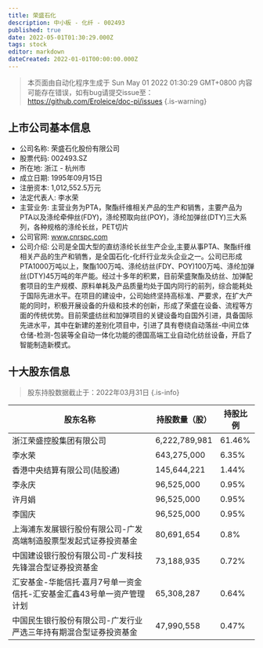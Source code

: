 ```yaml
---
title: 荣盛石化
description: 中小板 - 化纤 - 002493
published: true
date: 2022-05-01T01:30:29.000Z
tags: stock
editor: markdown
dateCreated: 2022-01-01T00:00:00.000Z
---
```


> 本页面由自动化程序生成于 Sun May 01 2022 01:30:29 GMT+0800
> 内容可能存在错误，如有bug请提交issue至：https://github.com/Eroleice/doc-pi/issues
{.is-warning}

## 上市公司基本信息
- 公司名称: 荣盛石化股份有限公司
- 股票代码: 002493.SZ
- 所在地: 浙江 - 杭州市
- 成立日期: 1995年09月15日
- 注册资本: 1,012,552.5万元
- 法定代表人: 李水荣
- 主营业务: 主营业务为PTA，聚酯纤维相关产品的生产和销售，主要产品为PTA以及涤纶牵伸丝(FDY)，涤纶预取向丝(POY)，涤纶加弹丝(DTY)三大系列，各种规格的涤纶长丝，PET切片
- 公司官网: www.cnrspc.com
- 公司介绍: 公司是全国大型的直纺涤纶长丝生产企业,主要从事PTA、聚酯纤维相关产品的生产和销售，是全国石化-化纤行业龙头企业之一。公司已形成PTA1000万吨以上，聚酯100万吨、涤纶纺丝(FDY、POY)100万吨、涤纶加弹丝(DTY)45万吨的年产能。经过十多年的积累，目前荣盛聚酯及纺丝、加弹配套项目的生产规模、原料单耗及产品质量均处于国内同行的前列，综合能耗处于国际先进水平。在项目的建设中，公司始终坚持高标准、严要求，在扩大产能的同时，积极开展设备的升级和技术的创新，形成了荣盛在设备、流程等方面的传统优势。目前荣盛纺丝和加弹项目的关键设备均自国外引进，具备国际先进水平，其中在新建的差别化项目中，引进了具有卷绕自动落丝-中间立体仓储-检测-包装等全自动一体化功能的德国高端工业自动化纺丝设备，开启了智能制造新模式。


## 十大股东信息
> 股东持股数据截止于：2022年03月31日
{.is-info}

| 股东名称 | 持股数量（股） | 持股比例 |
| --- | --- | --- |
| 浙江荣盛控股集团有限公司 | 6,222,789,981 | 61.46% |
| 李水荣 | 643,275,000 | 6.35% |
| 香港中央结算有限公司(陆股通) | 145,644,221 | 1.44% |
| 李永庆 | 96,525,000 | 0.95% |
| 许月娟 | 96,525,000 | 0.95% |
| 李国庆 | 96,525,000 | 0.95% |
| 上海浦东发展银行股份有限公司-广发高端制造股票型发起式证券投资基金 | 80,691,654 | 0.8% |
| 中国建设银行股份有限公司-广发科技先锋混合型证券投资基金 | 73,188,935 | 0.72% |
| 汇安基金-华能信托·嘉月7号单一资金信托-汇安基金汇鑫43号单一资产管理计划 | 65,308,287 | 0.64% |
| 中国民生银行股份有限公司-广发行业严选三年持有期混合型证券投资基金 | 47,990,558 | 0.47% |




